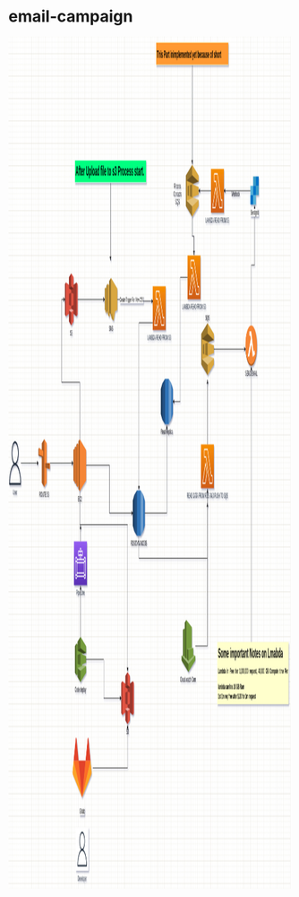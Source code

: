 # email-campaign

<img width="1702" height="1520" src="./architecture-diagram.drawio_alest.png" alt="campaign" width="128"/>

